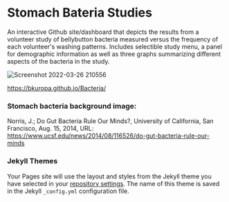 # Stomach Bateria Studies
An interactive Github site/dashboard that depicts the results from a volunteer study of bellybutton bacteria measured versus the frequency of each volunteer's washing patterns.  Includes selectible study menu, a panel for demographic information as well as three graphs summarizing different aspects of the bacteria in the study.

![Screenshot 2022-03-26 210556](https://user-images.githubusercontent.com/19878877/160262711-e3ecef01-3a8b-4973-a5ce-69ac3a3ee7c7.png)

https://bkuropa.github.io/Bacteria/


### Stomach bacteria background image:
Norris, J.; Do Gut Bacteria Rule Our Minds?, University of California, San Francisco, Aug. 15, 2014, 
URL: https://www.ucsf.edu/news/2014/08/116526/do-gut-bacteria-rule-our-minds

### Jekyll Themes

Your Pages site will use the layout and styles from the Jekyll theme you have selected in your [repository settings](https://github.com/bkuropa/Bacteria/settings/pages). The name of this theme is saved in the Jekyll `_config.yml` configuration file.

